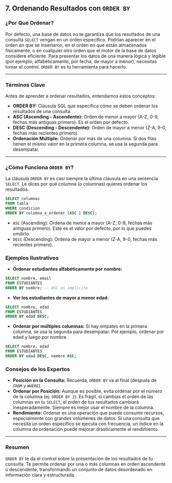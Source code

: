 ## 7. Ordenando Resultados con `ORDER BY`

### ¿Por Qué Ordenar?

Por defecto, una base de datos no te garantiza que los resultados de una consulta `SELECT` vengan en un orden específico. Podrían aparecer en el orden en que se insertaron, en el orden en que están almacenados físicamente, o en cualquier otro orden que el motor de la base de datos considere eficiente. Para presentar los datos de una manera lógica y legible (por ejemplo, alfabéticamente, por fecha, de mayor a menor), necesitas tomar el control. `ORDER BY` es tu herramienta para hacerlo.

---

### Términos Clave

Antes de aprender a ordenar resultados, entendamos estos conceptos:

- **ORDER BY:** Cláusula SQL que especifica cómo se deben ordenar los resultados de una consulta.
- **ASC (Ascending - Ascendente):** Orden de menor a mayor (A-Z, 0-9, fechas más antiguas primero). Es el orden por defecto.
- **DESC (Descending - Descendente):** Orden de mayor a menor (Z-A, 9-0, fechas más recientes primero).
- **Ordenación Múltiple:** Ordenar por más de una columna. Si dos filas tienen el mismo valor en la primera columna, se usa la segunda para desempatar.

---

### ¿Cómo Funciona `ORDER BY`?

La cláusula `ORDER BY` es casi siempre la última cláusula en una sentencia `SELECT`. Le dices por qué columna (o columnas) quieres ordenar los resultados.
```sql
SELECT columnas
FROM tabla
WHERE condicion
ORDER BY columna_a_ordenar [ASC | DESC];
```

- `ASC` (Ascending): Ordena de menor a mayor (A-Z, 0-9, fechas más antiguas primero). Este es el valor por defecto, por lo que puedes omitirlo.
- `DESC` (Descending): Ordena de mayor a menor (Z-A, 9-0, fechas más recientes primero).

### Ejemplos Ilustrativos

- **Ordenar estudiantes alfabéticamente por nombre:**
```sql
SELECT nombre, email
FROM ESTUDIANTES
ORDER BY nombre; -- ASC es implícito
```

- **Ver los estudiantes de mayor a menor edad:**
```sql
SELECT nombre, edad
FROM ESTUDIANTES
ORDER BY edad DESC;
```

- **Ordenar por múltiples columnas:** Si hay empates en la primera columna, se usa la segunda para desempatar. Por ejemplo, ordenar por edad y luego por nombre.
```sql
SELECT nombre, edad
FROM ESTUDIANTES
ORDER BY edad DESC, nombre ASC;
```

### Consejos de los Expertos

- **Posición en la Consulta:** Recuerda, `ORDER BY` va al final (después de `FROM` y `WHERE`).
- **Ordenar por Posición:** Aunque es posible, evita ordenar por el número de la columna (ej: `ORDER BY 2`). Es frágil, si cambias el orden de las columnas en tu `SELECT`, el orden de tus resultados cambiará inesperadamente. Siempre es mejor usar el nombre de la columna.
- **Rendimiento:** Ordenar es una operación que puede consumir recursos, especialmente con grandes volúmenes de datos. Si una consulta que necesita un orden específico se ejecuta con frecuencia, un índice en la columna de ordenación puede mejorar drásticamente el rendimiento.

---

### Resumen

`ORDER BY` te da el control sobre la presentación de los resultados de tu consulta. Te permite ordenar por una o más columnas en orden ascendente o descendente, transformando un conjunto de datos desordenado en información clara y estructurada.
